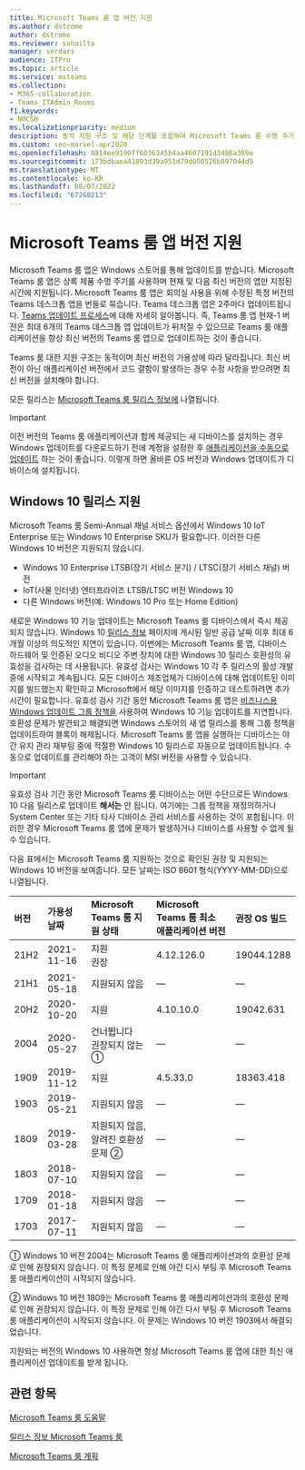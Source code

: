 ```yaml
---
title: Microsoft Teams 룸 앱 버전 지원
ms.author: dstrome
author: dstrome
ms.reviewer: sohailta
manager: serdars
audience: ITPro
ms.topic: article
ms.service: msteams
ms.collection:
- M365-collaboration
- Teams_ITAdmin_Rooms
f1.keywords:
- NOCSH
ms.localizationpriority: medium
description: 동적 지원 구조 및 해당 단계를 포함하여 Microsoft Teams 룸 수명 주기 지원에 대해 알아봅니다.
ms.custom: seo-marvel-apr2020
ms.openlocfilehash: 8814ee9190ff6036345b4aa4607191d3486a369e
ms.sourcegitcommit: 173bdbaea41893d39a951d79d050526b897044d5
ms.translationtype: MT
ms.contentlocale: ko-KR
ms.lasthandoff: 08/07/2022
ms.locfileid: "67268213"
---
```

# <a name="microsoft-teams-rooms-app-version-support"></a>Microsoft Teams 룸 앱 버전 지원
 
Microsoft Teams 룸 앱은 Windows 스토어를 통해 업데이트를 받습니다. Microsoft Teams 룸 앱은 상록 제품 수명 주기를 사용하며 현재 및 다음 최신 버전의 앱만 지정된 시간에 지원됩니다. Microsoft Teams 룸 앱은 회의실 사용을 위해 수정된 특정 버전의 Teams 데스크톱 앱을 번들로 묶습니다. Teams 데스크톱 앱은 2주마다 업데이트됩니다. [Teams 업데이트 프로세스](../teams-client-update.md)에 대해 자세히 알아봅니다. 즉, Teams 룸 앱 현재-1 버전은 최대 6개의 Teams 데스크톱 앱 업데이트가 뒤처질 수 있으므로 Teams 룸 애플리케이션을 항상 최신 버전의 Teams 룸 앱으로 업데이트하는 것이 좋습니다. 

Teams 룸 대한 지원 구조는 동적이며 최신 버전의 가용성에 따라 달라집니다. 최신 버전이 아닌 애플리케이션 버전에서 코드 결함이 발생하는 경우 수정 사항을 받으려면 최신 버전을 설치해야 합니다.

모든 릴리스는 [Microsoft Teams 룸 릴리스 정보에](rooms-release-note.md) 나열됩니다.

> [!IMPORTANT]
> 이전 버전의 Teams 룸 애플리케이션과 함께 제공되는 새 디바이스를 설치하는 경우 Windows 업데이트를 다운로드하기 전에 계정을 설정한 후 [애플리케이션을 수동으로 업데이트](manual-update.md) 하는 것이 좋습니다. 이렇게 하면 올바른 OS 버전과 Windows 업데이트가 디바이스에 설치됩니다.  

## <a name="windows-10-release-support"></a>Windows 10 릴리스 지원

Microsoft Teams 룸 Semi-Annual 채널 서비스 옵션에서 Windows 10 IoT Enterprise 또는 Windows 10 Enterprise SKU가 필요합니다. 이러한 다른 Windows 10 버전은 지원되지 않습니다.

- Windows 10 Enterprise LTSB(장기 서비스 분기) / LTSC(장기 서비스 채널) 버전
- IoT(사물 인터넷) 엔터프라이즈 LTSB/LTSC 버전 Windows 10
- 다른 Windows 버전(예: Windows 10 Pro 또는 Home Edition)

새로운 Windows 10 기능 업데이트는 Microsoft Teams 룸 디바이스에서 즉시 제공되지 않습니다. Windows 10 [릴리스 정보](/windows/release-information/) 페이지에 게시된 일반 공급 날짜 이후 최대 6개월 이상의 의도적인 지연이 있습니다. 이번에는 Microsoft Teams 룸 앱, 디바이스 하드웨어 및 인증된 오디오 비디오 주변 장치에 대한 Windows 10 릴리스 호환성의 유효성을 검사하는 데 사용됩니다. 유효성 검사는 Windows 10 각 주 릴리스의 활성 개발 중에 시작되고 계속됩니다. 모든 디바이스 제조업체가 디바이스에 대해 업데이트된 이미지를 빌드했는지 확인하고 Microsoft에서 해당 이미지를 인증하고 테스트하려면 추가 시간이 필요합니다. 유효성 검사 기간 동안 Microsoft Teams 룸 앱은 [비즈니스용 Windows 업데이트 그룹 정책을](/windows/deployment/update/waas-manage-updates-wufb) 사용하여 Windows 10 기능 업데이트를 지연합니다. 호환성 문제가 발견되고 해결되면 Windows 스토어의 새 앱 릴리스를 통해 그룹 정책을 업데이트하여 블록이 해제됩니다. Microsoft Teams 룸 앱을 실행하는 디바이스는 야간 유지 관리 재부팅 중에 적절한 Windows 10 릴리스로 자동으로 업데이트됩니다. 수동으로 업데이트를 관리해야 하는 고객이 MSI 버전을 사용할 수 있습니다.  

> [!IMPORTANT]
> 유효성 검사 기간 동안 Microsoft Teams 룸 디바이스는 어떤 수단으로든 Windows 10 다음 릴리스로 업데이트 **해서는** 안 됩니다. 여기에는 그룹 정책을 재정의하거나 System Center 또는 기타 타사 디바이스 관리 서비스를 사용하는 것이 포함됩니다. 이러한 경우 Microsoft Teams 룸 앱에 문제가 발생하거나 디바이스를 사용할 수 없게 될 수 있습니다.  

다음 표에서는 Microsoft Teams 룸 지원하는 것으로 확인된 권장 및 지원되는 Windows 10 버전을 보여줍니다. 모든 날짜는 ISO 8601 형식(YYYY-MM-DD)으로 나열됩니다.

| 버전 | 가용성 날짜 | Microsoft Teams 룸 지원 상태                    | Microsoft Teams 룸 최소 애플리케이션 버전 | 권장 OS 빌드 |
|:--------|:------------------|:--------------------------------------------------------|:--------------------------------------------------|:---------------------|
| 21H2    | 2021-11-16        | 지원<br>권장                               | 4.12.126.0                                        | 19044.1288           |
| 21H1    | 2021-05-18        | 지원되지 않음                                           | &#x2014;                                          | &#x2014;             |
| 20H2    | 2020-10-20        | 지원                                               | 4.10.10.0                                         | 19042.631            |
| 2004    | 2020-05-27        | 건너뜁니다 <br/> 권장되지 않는 &#x2780;                 | &#x2014;                                          | &#x2014;             |
| 1909    | 2019-11-12        | 지원                                               | 4.5.33.0                                          | 18363.418            |
| 1903    | 2019-05-21        | 지원되지 않음                                           | &#x2014;                                          | &#x2014;             |
| 1809    | 2019-03-28        | 지원되지 않음, <br/>알려진 호환성 문제 &#x2781; | &#x2014;                                          | &#x2014;             |
| 1803    | 2018-07-10        | 지원되지 않음                                           | &#x2014;                                          | &#x2014;             |
| 1709    | 2018-01-18        | 지원되지 않음                                           | &#x2014;                                          | &#x2014;             |
| 1703    | 2017-07-11        | 지원되지 않음                                           | &#x2014;                                          | &#x2014;             |

&#x2780; Windows 10 버전 2004는 Microsoft Teams 룸 애플리케이션과의 호환성 문제로 인해 권장되지 않습니다. 이 특정 문제로 인해 야간 다시 부팅 후 Microsoft Teams 룸 애플리케이션이 시작되지 않습니다. 

&#x2781; Windows 10 버전 1809는 Microsoft Teams 룸 애플리케이션과의 호환성 문제로 인해 권장되지 않습니다. 이 특정 문제로 인해 야간 다시 부팅 후 Microsoft Teams 룸 애플리케이션이 시작되지 않습니다. 이 문제는 Windows 10 버전 1903에서 해결되었습니다.  

지원되는 버전의 Windows 10 사용하면 항상 Microsoft Teams 룸 앱에 대한 최신 애플리케이션 업데이트를 받게 됩니다.  


## <a name="related-topics"></a>관련 항목

[Microsoft Teams 룸 도움말](https://support.office.com/article/Skype-Room-Systems-version-2-help-e667f40e-5aab-40c1-bd68-611fe0002ba2)

[릴리스 정보 Microsoft Teams 룸](rooms-release-note.md)

[Microsoft Teams 룸 계획](rooms-plan.md)
